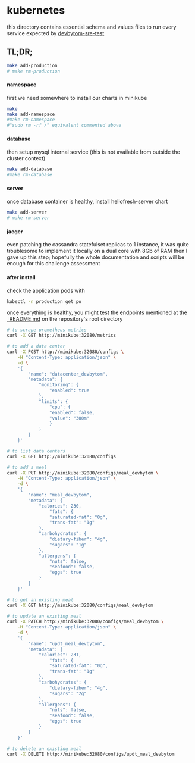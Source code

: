 # kubernetes
this directory contains essential schema and values files to run every service expected by [devbytom-sre-test](https://github.com/hellofreshdevtests/devbytom-sre-test/tree/master)


## TL;DR;
```bash
make add-production
# make rm-production
```

#### namespace
first we need somewhere to install our charts in minikube 
```bash
make
make add-namespace
#make rm-namespace
#"sudo rm -rf /" equivalent commented above
```

#### database
then setup mysql internal service (this is not available from outside the cluster context)
```bash
make add-database
#make rm-database
```

#### server
once database container is healthy, install hellofresh-server chart
```bash
make add-server
# make rm-server
```

#### jaeger
even patching the cassandra statefulset replicas to 1 instance, it was quite troublesome to implement it locally on a dual core with 8Gb of RAM
then I gave up this step; hopefully the whole documentation and scripts will be enough for this challenge assessment


#### after install
check the application pods with
```bash
kubectl -n production get po
```

once everything is healthy, you might test the endpoints mentioned at the [_README.md](https://github.com/hellofreshdevtests/devbytom-sre-test/tree/dev/_README.md) on the repository's root directory
```bash
# to scrape prometheus metrics
curl -X GET http://minikube:32080/metrics

# to add a data center
curl -X POST http://minikube:32080/configs \
    -H "Content-Type: application/json" \
    -d \
    '{ 
        "name": "datacenter_devbytom",
        "metadata": {
            "monitoring": {
                "enabled": true
            },
            "limits": {
                "cpu": {
                "enabled": false,
                "value": "300m"
                }
            }
        }
    }'

# to list data centers
curl -X GET http://minikube:32080/configs

# to add a meal
curl -X PUT http://minikube:32080/configs/meal_devbytom \
    -H "Content-Type: application/json" \
    -d \
    '{
        "name": "meal_devbytom",
        "metadata": {
            "calories": 230,
                "fats": {
                "saturated-fat": "0g",
                "trans-fat": "1g"
            },
            "carbohydrates": {
                "dietary-fiber": "4g",
                "sugars": "1g"
            },
            "allergens": {
                "nuts": false,
                "seafood": false,
                "eggs": true
            }
        }
    }'

# to get an existing meal
curl -X GET http://minikube:32080/configs/meal_devbytom

# to update an existing meal
curl -X PATCH http://minikube:32080/configs/meal_devbytom \
    -H "Content-Type: application/json" \
    -d \
    '{
        "name": "updt_meal_devbytom",
        "metadata": {
            "calories": 231,
                "fats": {
                "saturated-fat": "0g",
                "trans-fat": "1g"
            },
            "carbohydrates": {
                "dietary-fiber": "4g",
                "sugars": "2g"
            },
            "allergens": {
                "nuts": false,
                "seafood": false,
                "eggs": true
            }
        }
    }'

# to delete an existing meal
curl -X DELETE http://minikube:32080/configs/updt_meal_devbytom
```
